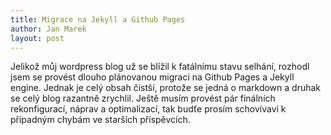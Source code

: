 ```yaml
---
title: Migrace na Jekyll a Github Pages
author: Jan Marek
layout: post
---
```

Jelikož můj wordpress blog už se blížil k fatálnímu stavu selhání, rozhodl jsem se provést dlouho plánovanou migraci na Github Pages a Jekyll engine. Jednak je celý obsah čistší, protože se jedná o markdown a druhak se celý blog razantně zrychlil. Ještě musím provést pár finálních rekonfigurací, náprav a optimalizací, tak budťe prosím schovívaví k případným chybám ve starších příspěvcích.

